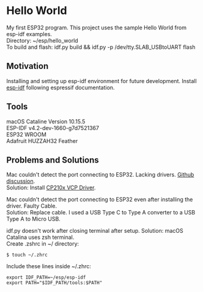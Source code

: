 <!-- # Hello World Example

Starts a FreeRTOS task to print "Hello World"

See the README.md file in the upper level 'examples' directory for more information about examples. -->
# Hello World

My first ESP32 program. This project uses the sample Hello World from esp-idf examples. \
Directory: ~/esp/hello_world \
To build and flash: idf.py build && idf.py -p /dev/tty.SLAB_USBtoUART flash


## Motivation
Installing and setting up esp-idf environment for future development. Install [esp-idf](https://docs.espressif.com/projects/esp-idf/en/stable/get-started/) following espressif documentation.

## Tools

macOS Cataline Version 10.15.5 \
ESP-IDF v4.2-dev-1660-g7d7521367 \
ESP32 WROOM\
Adafruit HUZZAH32 Feather

## Problems and Solutions

Mac couldn't detect the port connecting to ESP32. Lacking drivers. [Github discussion](https://github.com/espressif/arduino-esp32/issues/1084).\
Solution: Install [CP210x VCP Driver](https://www.silabs.com/products/development-tools/software/usb-to-uart-bridge-vcp-drivers). 

Mac couldn't detect the port connecting to ESP32 even after installing the driver. Faulty Cable.\
Solution: Replace cable. I used a USB Type C to Type A converter to a USB Type A to Micro USB.

idf.py doesn't work after closing terminal after setup.
Solution: macOS Catalina uses zsh terminal. \
Create .zshrc in ~/ directory:
```
$ touch ~/.zhrc
```
Include these lines inside ~/.zhrc:
```
export IDF_PATH=~/esp/esp-idf
export PATH="$IDF_PATH/tools:$PATH"
```
